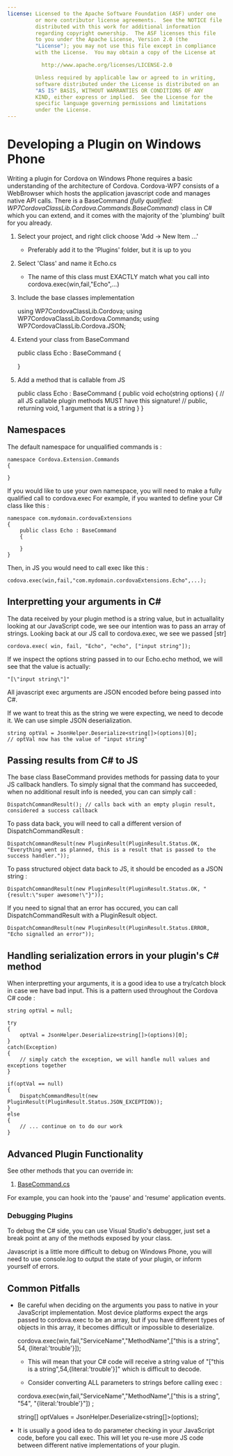 ```yaml
---
license: Licensed to the Apache Software Foundation (ASF) under one
         or more contributor license agreements.  See the NOTICE file
         distributed with this work for additional information
         regarding copyright ownership.  The ASF licenses this file
         to you under the Apache License, Version 2.0 (the
         "License"); you may not use this file except in compliance
         with the License.  You may obtain a copy of the License at

           http://www.apache.org/licenses/LICENSE-2.0

         Unless required by applicable law or agreed to in writing,
         software distributed under the License is distributed on an
         "AS IS" BASIS, WITHOUT WARRANTIES OR CONDITIONS OF ANY
         KIND, either express or implied.  See the License for the
         specific language governing permissions and limitations
         under the License.
---
```


Developing a Plugin on Windows Phone
====================================

Writing a plugin for Cordova on Windows Phone requires a basic understanding of the architecture of Cordova. Cordova-WP7 consists of a WebBrowser which hosts the application javascript code and manages native API calls. There is a BaseCommand _(fully qualified: WP7CordovaClassLib.Cordova.Commands.BaseCommand)_ class in C# which you can extend, and it comes with the majority of the 'plumbing' built for you already.


1. Select your project, and right click choose 'Add -> New Item ...'
   - Preferably add it to the 'Plugins' folder, but it is up to you
2. Select 'Class' and name it Echo.cs
   - The name of this class must EXACTLY match what you call into cordova.exec(win,fail,"Echo",...)
3. Include the base classes implementation

   using WP7CordovaClassLib.Cordova;
   using WP7CordovaClassLib.Cordova.Commands;
   using WP7CordovaClassLib.Cordova.JSON;

4. Extend your class from BaseCommand 

   public class Echo : BaseCommand 
   {


   }

5. Add a method that is callable from JS

	public class Echo : BaseCommand
	{
		public void echo(string options)
		{
			// all JS callable plugin methods MUST have this signature!
			// public, returning void, 1 argument that is a string
		}
	}
	

Namespaces
----------

The default namespace for unqualified commands is :

	namespace Cordova.Extension.Commands 
	{

	}

If you would like to use your own namespace, you will need to make a fully qualified call to cordova.exec
For example, if you wanted to define your C# class like this :

	namespace com.mydomain.cordovaExtensions 
	{ 
		public class Echo : BaseCommand 
		{ 

		} 
	}

Then, in JS you would need to call exec like this :

	codova.exec(win,fail,"com.mydomain.cordovaExtensions.Echo",...);


Interpretting your arguments in C#
----------------------------------

The data received by your plugin method is a string value, but in actuallality looking at our JavaScript code, we see our intention was to pass an array of strings.  Looking back at our JS call to cordova.exec, we see we passed [str]

	cordova.exec( win, fail, "Echo", "echo", ["input string"]); 

If we inspect the options string passed in to our Echo.echo method, we will see that the value is actually:

	"[\"input string\"]"

All javascript exec arguments are JSON encoded before being passed into C#.

If we want to treat this as the string we were expecting, we need to decode it.
We can use simple JSON deserialization.

	string optVal = JsonHelper.Deserialize<string[]>(options)[0];
	// optVal now has the value of "input string"


Passing results from C# to JS 
-----------------------------

The base class BaseCommand provides methods for passing data to your JS callback handlers.
To simply signal that the command has succeeded, when no additional result info is needed, you can can simply call :

	DispatchCommandResult(); // calls back with an empty plugin result, considered a success callback

To pass data back, you will need to call a different version of DispatchCommandResult :

	DispatchCommandResult(new PluginResult(PluginResult.Status.OK, "Everything went as planned, this is a result that is passed to the success handler."));

To pass structured object data back to JS, it should be encoded as a JSON string :

	DispatchCommandResult(new PluginResult(PluginResult.Status.OK, "{result:\"super awesome!\"}"));

If you need to signal that an error has occured, you can call DispatchCommandResult with a PluginResult object.

	DispatchCommandResult(new PluginResult(PluginResult.Status.ERROR, "Echo signalled an error"));


Handling serialization errors in your plugin's C# method
--------------------------------------------------------

When interpretting your arguments, it is a good idea to use a try/catch block in case we have bad input.
This is a pattern used throughout the Cordova C# code :
	
	string optVal = null;
	
	try 
	{
		optVal = JsonHelper.Deserialize<string[]>(options)[0];
	}
	catch(Exception)
	{
		// simply catch the exception, we will handle null values and exceptions together
	}
	
	if(optVal == null)
	{
		DispatchCommandResult(new PluginResult(PluginResult.Status.JSON_EXCEPTION));
	}
	else
	{
		// ... continue on to do our work
	}




Advanced Plugin Functionality
-----------------------------

See other methods that you can override in:

1. [BaseCommand.cs](https://github.com/apache/incubator-cordova-wp7/blob/master/templates/standalone/cordovalib/Commands/BaseCommand.cs)

For example, you can hook into the 'pause' and 'resume' application events.

### Debugging Plugins

To debug the C# side, you can use Visual Studio's debugger, just set a break point at any of the methods exposed by your class.

Javascript is a little more difficult to debug on Windows Phone, you will need to use console.log to output the state of your plugin, or inform yourself of errors.

Common Pitfalls
---------------

- Be careful when deciding on the arguments you pass to native in your JavaScript implementation.  Most device platforms expect the args passed to cordova.exec to be an array, but if you have different types of objects in this array, it becomes difficult or impossible to deserialize.

	cordova.exec(win,fail,"ServiceName","MethodName",["this is a string", 54, {literal:'trouble'}]);

	- This will mean that your C# code will receive a string value of "[\"this is a string\",54,{literal:'trouble'}]" which is difficult to decode.

	- Consider converting ALL parameters to strings before calling exec :

	cordova.exec(win,fail,"ServiceName","MethodName",["this is a string", "54", "{literal:'trouble'}"])	;
	
	string[] optValues = JsonHelper.Deserialize<string[]>(options);

- It is usually a good idea to do parameter checking in your JavaScript code, before you call exec.  This will let you re-use more JS code between different native implementations of your plugin.






